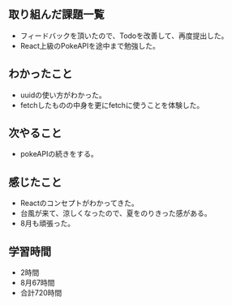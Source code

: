 ## 取り組んだ課題一覧
- フィードバックを頂いたので、Todoを改善して、再度提出した。
- React上級のPokeAPIを途中まで勉強した。

## わかったこと
- uuidの使い方がわかった。
- fetchしたものの中身を更にfetchに使うことを体験した。

## 次やること
- pokeAPIの続きをする。

## 感じたこと
- Reactのコンセプトがわかってきた。
- 台風が来て、涼しくなったので、夏をのりきった感がある。
- 8月も頑張った。

## 学習時間
- 2時間
- 8月67時間
- 合計720時間